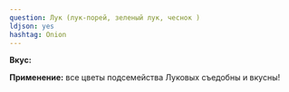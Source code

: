 ```yaml
---
question: Лук (лук-порей, зеленый лук, чеснок )
ldjson: yes 
hashtag: Onion
---
```

**Вкус:**

**Применение:** все цветы подсемейства Луковых съедобны и вкусны!

